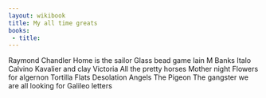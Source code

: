 ```yaml
---
layout: wikibook
title: My all time greats
books:
 - title:
---
```


Raymond Chandler
Home is the sailor
Glass bead game
Iain M Banks
Italo Calvino
Kavalier and clay
Victoria
All the pretty horses
Mother night
Flowers for algernon
Tortilla Flats
Desolation Angels
The Pigeon
The gangster we are all looking for
Galileo letters

